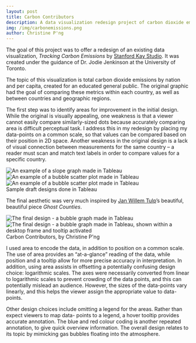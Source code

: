 ```yaml
---
layout: post
title: Carbon Contributors
description: A data visualization redesign project of carbon dioxide emissions
img: /img/carbonemissions.png
author: Christine P'ng
---
```


The goal of this project was to offer a redesign of an existing data visualization, <em>Tracking Carbon Emissions</em> by <a href="http://www.stanfordkaystudio.com/information.html">Stanford Kay Studio</a>. It was created under the guidance of Dr. Jodie Jenkinson at the University of Toronto.

The topic of this visualization is total carbon dioxide emissions by nation and per capita, created for an educated general public. The original graphic had the goal of comparing these metrics within each country, as well as between countries and geographic regions.

The first step was to identify areas for improvement in the initial design. While the original is visually appealing, one weakness is that a viewer cannot easily compare similarly-sized dots because accurately comparing area is difficult perceptual task. I address this in my redesign by placing my data-points on a common scale, so that values can be compared based on their position in 2D space. Another weakness in the original design is a lack of visual connection between measurements for the same country – a reader must scan and match text labels in order to compare values for a specific country.

<div class="img_row">
		<img class="col one" src="{{ site.baseurl }}/img/process/co2_test1.png" alt="An example of a slope graph made in Tableau" title="Carbon Contributors - drafting"/>
	<img class="col one" src="{{ site.baseurl }}/img/process/co2_test2.png" alt="An example of a bubble scatter plot made in Tableau" title="Carbon Contributors - drafting"/>
	<img class="col one" src="{{ site.baseurl }}/img/process/co2_test3.png" alt="An example of a bubble scatter plot made in Tableau" title="Carbon Contributors - drafting"/>
</div>
<div class="col three caption">
	Sample draft designs done in Tableau
</div>

The final aesthetic was very much inspired by <a href="http://tulpinteractive.com/">Jan Willem Tulp</a>’s beautiful, beautiful piece <em>Ghost Counties</em>. 

<div class="img_full_row">
	<img class="col three" src="{{ site.baseurl }}/img/final/co2_final_alone.png" alt="The final design - a bubble graph made in Tableau" title="Carbon Contributors"/>
</div>

<div class="img_full_row">
	<img class="col three" src="{{ site.baseurl }}/img/final/co2_final.png" alt="The final design - a bubble graph made in Tableau, shown within a desktop frame and tooltip activated" title="Carbon Contributors"/>
</div>
<div class="col three caption">
	Carbon Contributors, by Christine P'ng
</div>

I used area to encode the data, in addition to position on a common scale. The use of area provides an “at-a-glance” reading of the data, while position and a tooltip allow for more precise accuracy in interpretation. In addition, using area assists in offsetting a potentially confusing design choice: logarithmic scales. The axes were necessarily converted from linear to logarithmic scales to prevent crowding of the data points, and this can potentially mislead an audience. However, the sizes of the data-points vary linearly, and this helps the viewer assign the appropriate value to data-points.

Other design choices include omitting a legend for the areas. Rather than expect viewers to map data- points to a legend, a hover tooltip provides accurate annotation. The blue and red colour coding is another repeated annotation, to give quick overview information. The overall design relates to its topic by mimicking gas bubbles floating into the atmosphere.
